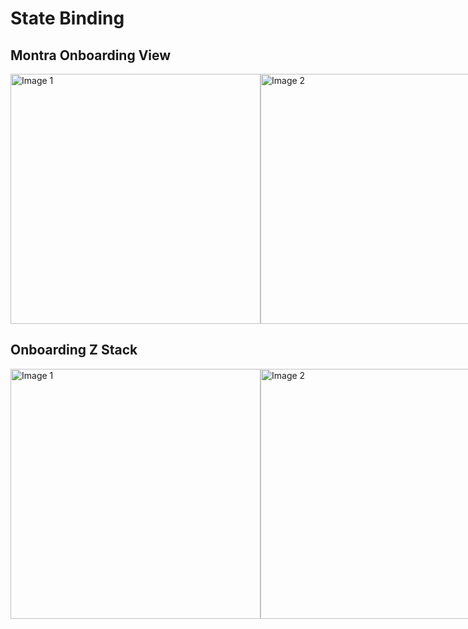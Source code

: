 # State Binding

## Montra Onboarding View

<div style="display: flex; justify-content: space-between;">
    <img src="https://github.com/adityahimaone/SwiftUI-StateBinding/assets/30428194/f7d40371-f98f-4bbc-b637-40150d275d87" alt="Image 1" width="400" height="auto">
    <img src="https://github.com/adityahimaone/SwiftUI-StateBinding/assets/30428194/f7310514-d1d0-46d4-b570-48673b955c8e" alt="Image 2" width="400" height="auto">
</div>

## Onboarding Z Stack

<div style="display: flex; justify-content: space-between;">
    <img src="https://github.com/adityahimaone/SwiftUI-StateBinding/assets/30428194/7c108460-f138-43c9-ac66-881d363de061" alt="Image 1" width="400" height="auto">
    <img src="https://github.com/adityahimaone/SwiftUI-StateBinding/assets/30428194/fcc8e2b9-daab-48db-a107-391af60c8551" alt="Image 2" width="400" height="auto">
</div>
